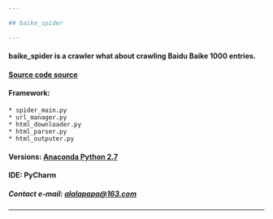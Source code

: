 ```yaml
---

## baike_spider

---
```


#### baike_spider is a crawler what about crawling Baidu Baike 1000 entries.
#### [**Source code source**](http://www.imooc.com/video/10695)
#### Framework:
	* spider_main.py
	* url_manager.py
	* html_downloader.py
	* html_parser.py
	* html_outputer.py

#### Versions: [**Anaconda Python 2.7**](https://www.anaconda.com/download/)
#### IDE: PyCharm
##### Contact e-mail: alalapapa@163.com

---
